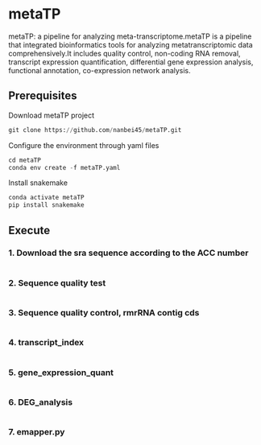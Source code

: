 # metaTP
metaTP: a pipeline for analyzing meta-transcriptome.metaTP is a pipeline that integrated bioinformatics tools for analyzing metatranscriptomic data comprehensively.It includes quality control, non-coding RNA removal, transcript expression quantification, differential gene expression analysis, functional annotation, co-expression network analysis.
## Prerequisites
Download metaTP project
```Python
git clone https://github.com/nanbei45/metaTP.git
```
Configure the environment through yaml files
```Python
cd metaTP
conda env create -f metaTP.yaml
```
Install snakemake
```Python
conda activate metaTP
pip install snakemake
```
## Execute
### 1. Download the sra sequence according to the ACC number
```Python

```
### 2. Sequence quality test
```Python

```
### 3. Sequence quality control, rmrRNA contig cds
```Python

```
### 4. transcript_index
```Python

```
### 5. gene_expression_quant
```Python

```
### 6. DEG_analysis
```Python

```
### 7. emapper.py
```Python

```
